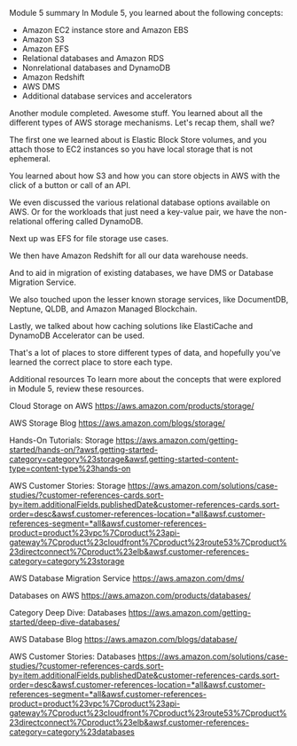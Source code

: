 Module 5 summary
In Module 5, you learned about the following concepts:

- Amazon EC2 instance store and Amazon EBS
- Amazon S3
- Amazon EFS
- Relational databases and Amazon RDS
- Nonrelational databases and DynamoDB
- Amazon Redshift
- AWS DMS
- Additional database services and accelerators


Another module completed. Awesome stuff. You learned about all the different types of AWS storage mechanisms. Let's recap them, shall we? 

The first one we learned about is Elastic Block Store volumes, and you attach those to EC2 instances so you have local storage that is not ephemeral. 

You learned about how S3 and how you can store objects in AWS with the click of a button or call of an API. 

We even discussed the various relational database options available on AWS. Or for the workloads that just need a key-value pair, we have the non-relational offering called DynamoDB. 

Next up was EFS for file storage use cases. 

We then have Amazon Redshift for all our data warehouse needs. 

And to aid in migration of existing databases, we have DMS or Database Migration Service. 

We also touched upon the lesser known storage services, like DocumentDB, Neptune, QLDB, and Amazon Managed Blockchain. 

Lastly, we talked about how caching solutions like ElastiCache and DynamoDB Accelerator can be used. 

That's a lot of places to store different types of data, and hopefully you've learned the correct place to store each type.



Additional resources
To learn more about the concepts that were explored in Module 5, review these resources.

Cloud Storage on AWS
https://aws.amazon.com/products/storage/

AWS Storage Blog
https://aws.amazon.com/blogs/storage/

Hands-On Tutorials: Storage
https://aws.amazon.com/getting-started/hands-on/?awsf.getting-started-category=category%23storage&awsf.getting-started-content-type=content-type%23hands-on

AWS Customer Stories: Storage
https://aws.amazon.com/solutions/case-studies/?customer-references-cards.sort-by=item.additionalFields.publishedDate&customer-references-cards.sort-order=desc&awsf.customer-references-location=*all&awsf.customer-references-segment=*all&awsf.customer-references-product=product%23vpc%7Cproduct%23api-gateway%7Cproduct%23cloudfront%7Cproduct%23route53%7Cproduct%23directconnect%7Cproduct%23elb&awsf.customer-references-category=category%23storage

AWS Database Migration Service
https://aws.amazon.com/dms/

Databases on AWS
https://aws.amazon.com/products/databases/

Category Deep Dive: Databases
https://aws.amazon.com/getting-started/deep-dive-databases/

AWS Database Blog
https://aws.amazon.com/blogs/database/

AWS Customer Stories: Databases
https://aws.amazon.com/solutions/case-studies/?customer-references-cards.sort-by=item.additionalFields.publishedDate&customer-references-cards.sort-order=desc&awsf.customer-references-location=*all&awsf.customer-references-segment=*all&awsf.customer-references-product=product%23vpc%7Cproduct%23api-gateway%7Cproduct%23cloudfront%7Cproduct%23route53%7Cproduct%23directconnect%7Cproduct%23elb&awsf.customer-references-category=category%23databases
